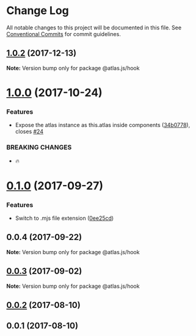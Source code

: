 # Change Log

All notable changes to this project will be documented in this file.
See [Conventional Commits](https://conventionalcommits.org) for commit guidelines.

<a name="1.0.2"></a>
## [1.0.2](https://github.com/strvcom/atlas.js/compare/@atlas.js/hook@1.0.1...@atlas.js/hook@1.0.2) (2017-12-13)




**Note:** Version bump only for package @atlas.js/hook

<a name="1.0.0"></a>
# [1.0.0](https://github.com/strvcom/atlas.js/compare/@atlas.js/hook@0.1.0...@atlas.js/hook@1.0.0) (2017-10-24)


### Features

* Expose the atlas instance as this.atlas inside components ([34b0778](https://github.com/strvcom/atlas.js/commit/34b0778)), closes [#24](https://github.com/strvcom/atlas.js/issues/24)


### BREAKING CHANGES

* 🔥




<a name="0.1.0"></a>
# [0.1.0](https://github.com/strvcom/atlas.js/compare/@atlas.js/hook@0.0.4...@atlas.js/hook@0.1.0) (2017-09-27)


### Features

* Switch to .mjs file extension ([0ee25cd](https://github.com/strvcom/atlas.js/commit/0ee25cd))




<a name="0.0.4"></a>
## 0.0.4 (2017-09-22)




**Note:** Version bump only for package @atlas.js/hook

<a name="0.0.3"></a>
## [0.0.3](https://github.com/strvcom/atlas.js/compare/@atlas.js/hook@0.0.2...@atlas.js/hook@0.0.3) (2017-09-02)




**Note:** Version bump only for package @atlas.js/hook

<a name="0.0.2"></a>
## [0.0.2](https://github.com/strvcom/atlas.js/compare/@atlas.js/hook@0.0.1...@atlas.js/hook@0.0.2) (2017-08-10)




<a name="0.0.1"></a>
## 0.0.1 (2017-08-10)
